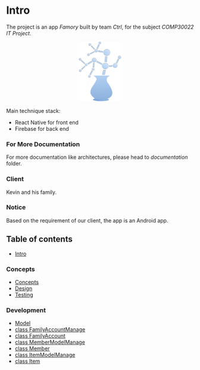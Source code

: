 # Intro

The project is an app _Famory_ built by team _Ctrl_, for the subject _COMP30022 IT Project_.

<p align="center">
  <img src=".gitbook/assets/bian-zu.svg" height=160/>
</p>


Main technique stack:
- React Native for front end
- Firebase for back end

### For More Documentation
For more documentation like architectures, please head to _documentation_ folder.


### Client
Kevin and his family.


### Notice
Based on the requirement of our client, the app is an Android app.


## Table of contents

* [Intro](README.md)


### Concepts <a id="concepts-1"></a>

* [Concepts](concepts-1/concepts.md)
* [Design](concepts-1/design.md)
* [Testing](concepts-1/testing.md)


### Development

* [Model](development/model.md)
* [class FamilyAccountManage](development/class-familyaccountmanage.md)
* [class FamilyAccount](development/class-familyaccount.md)
* [class MemberModelManage](development/class-membermodelmanage.md)
* [class Member](development/class-member.md)
* [class ItemModelManage](development/untitled-1.md)
* [class Item](development/class-item.md)
